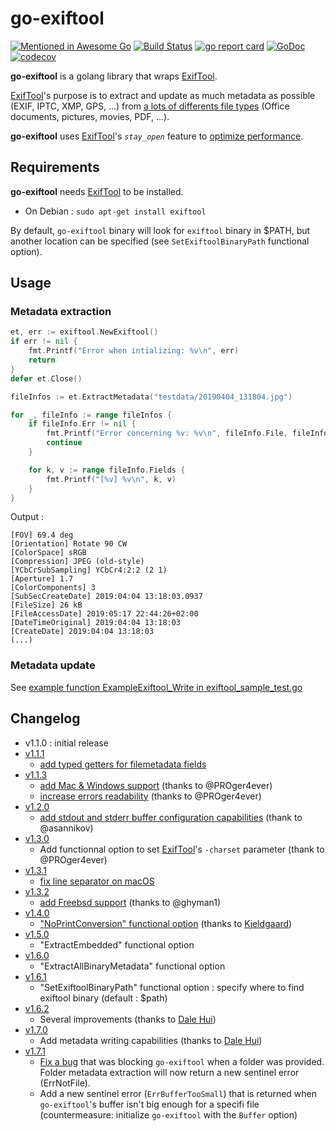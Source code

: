 # go-exiftool

[![Mentioned in Awesome Go](https://awesome.re/mentioned-badge.svg)](https://github.com/avelino/awesome-go)
[![Build Status](https://github.com/barasher/go-exiftool/workflows/go-exiftool-ci/badge.svg)](https://github.com/barasher/go-exiftool/actions)
[![go report card](https://goreportcard.com/badge/github.com/barasher/go-exiftool "go report card")](https://goreportcard.com/report/github.com/barasher/go-exiftool)
[![GoDoc](https://godoc.org/github.com/barasher/go-exiftool?status.svg)](https://godoc.org/github.com/barasher/go-exiftool)
[![codecov](https://codecov.io/gh/barasher/go-exiftool/branch/master/graph/badge.svg)](https://codecov.io/gh/barasher/go-exiftool)

**go-exiftool** is a golang library that wraps [ExifTool](https://www.sno.phy.queensu.ca/~phil/exiftool/).

[ExifTool](https://www.sno.phy.queensu.ca/~phil/exiftool/)'s purpose is to extract and update as much metadata as possible (EXIF, IPTC, XMP, GPS, ...) from [a lots of differents file types](https://www.sno.phy.queensu.ca/~phil/exiftool/#supported) (Office documents, pictures, movies, PDF, ...).

**go-exiftool** uses [ExifTool](https://www.sno.phy.queensu.ca/~phil/exiftool/)'s *`stay_open`* feature to [optimize performance](https://www.sno.phy.queensu.ca/~phil/exiftool/#performance).

## Requirements

**go-exiftool** needs [ExifTool](https://www.sno.phy.queensu.ca/~phil/exiftool/) to be installed.

- On Debian : `sudo apt-get install exiftool`

By default, `go-exiftool` binary will look for `exiftool` binary in $PATH, but another location can be specified (see `SetExiftoolBinaryPath` functional option).

## Usage

### Metadata extraction

```go
et, err := exiftool.NewExiftool()
if err != nil {
    fmt.Printf("Error when intializing: %v\n", err)
    return
}
defer et.Close()

fileInfos := et.ExtractMetadata("testdata/20190404_131804.jpg")

for _, fileInfo := range fileInfos {
    if fileInfo.Err != nil {
        fmt.Printf("Error concerning %v: %v\n", fileInfo.File, fileInfo.Err)
        continue
    }

    for k, v := range fileInfo.Fields {
        fmt.Printf("[%v] %v\n", k, v)
    }
}
```

Output :

```
[FOV] 69.4 deg
[Orientation] Rotate 90 CW
[ColorSpace] sRGB
[Compression] JPEG (old-style)
[YCbCrSubSampling] YCbCr4:2:2 (2 1)
[Aperture] 1.7
[ColorComponents] 3
[SubSecCreateDate] 2019:04:04 13:18:03.0937
[FileSize] 26 kB
[FileAccessDate] 2019:05:17 22:44:26+02:00
[DateTimeOriginal] 2019:04:04 13:18:03
[CreateDate] 2019:04:04 13:18:03
(...)
```

### Metadata update

See [example function ExampleExiftool_Write in exiftool_sample_test.go](exiftool_sample_test.go)

## Changelog

- v1.1.0 : initial release
- [v1.1.1](https://github.com/barasher/go-exiftool/milestone/2)
  - [add typed getters for filemetadata fields](https://github.com/barasher/go-exiftool/issues/2)
- [v1.1.3](https://github.com/barasher/go-exiftool/milestone/3)
  - [add Mac & Windows support](https://github.com/barasher/go-exiftool/pull/7) (thanks to @PROger4ever)
  - [increase errors readability](https://github.com/barasher/go-exiftool/pull/8) (thanks to @PROger4ever)
- [v1.2.0](https://github.com/barasher/go-exiftool/milestone/4)
  - [add stdout and stderr buffer configuration capabilities](https://github.com/barasher/go-exiftool/issues/6) (thank to @asannikov)
- [v1.3.0](https://github.com/barasher/go-exiftool/milestone/5)
  - Add functionnal option to set [ExifTool](https://www.sno.phy.queensu.ca/~phil/exiftool/)'s `-charset` parameter (thank to @PROger4ever)
- [v1.3.1](https://github.com/barasher/go-exiftool/milestone/6)
  - [fix line separator on macOS](https://github.com/barasher/go-exiftool/issues/16)
- [v1.3.2](https://github.com/barasher/go-exiftool/milestone/7)
  - [add Freebsd support](https://github.com/barasher/go-exiftool/pull/21) (thanks to @ghyman1)
- [v1.4.0](https://github.com/barasher/go-exiftool/milestone/8)
  - ["NoPrintConversion" functional option](https://github.com/barasher/go-exiftool/pull/24) (thanks to [Kjeldgaard](https://github.com/Kjeldgaard))
- [v1.5.0](https://github.com/barasher/go-exiftool/milestone/9)
  - "ExtractEmbedded" functional option
- [v1.6.0](https://github.com/barasher/go-exiftool/milestone/10)
  - "ExtractAllBinaryMetadata" functional option
- [v1.6.1](https://github.com/barasher/go-exiftool/milestone/11)
  - "SetExiftoolBinaryPath" functional option : specify where to find exiftool binary (default : $path)
- [v1.6.2](https://github.com/barasher/go-exiftool/milestone/12)
  - Several improvements (thanks to [Dale Hui](https://github.com/dhui))
- [v1.7.0](https://github.com/barasher/go-exiftool/milestone/13)
  - Add metadata writing capabilities (thanks to [Dale Hui](https://github.com/dhui))
- [v1.7.1](https://github.com/barasher/go-exiftool/milestone/14)
  - [Fix a bug](https://github.com/barasher/go-exiftool/issues/52) that was blocking `go-exiftool` when a folder was provided. Folder metadata extraction will now return a new sentinel error (ErrNotFile).
  - Add a new sentinel error (`ErrBufferTooSmall`) that is returned when `go-exiftool`'s buffer isn't big enough for a specifi file (countermeasure: initialize `go-exiftool` with the `Buffer` option)